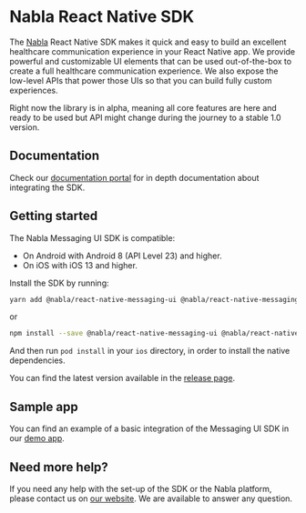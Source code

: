 #  Nabla React Native SDK

The [Nabla](https://www.nabla.com/) React Native SDK makes it quick and easy to build an excellent healthcare communication experience in your React Native app. We provide powerful and customizable UI elements that can be used out-of-the-box to create a full healthcare communication experience. We also expose the low-level APIs that power those UIs so that you can build fully custom experiences.

Right now the library is in alpha, meaning all core features are here and ready to be used but API might change during the journey to a stable 1.0 version.

## Documentation

Check our [documentation portal](https://docs.nabla.com/docs/concepts-rn) for in depth documentation about integrating the SDK.

## Getting started

The Nabla Messaging UI SDK is compatible:
- On Android with Android 8 (API Level 23) and higher.
- On iOS with iOS 13 and higher.

Install the SDK by running:

```sh
yarn add @nabla/react-native-messaging-ui @nabla/react-native-messaging-core @nabla/react-native-core
```
or
```sh
npm install --save @nabla/react-native-messaging-ui @nabla/react-native-messaging-core @nabla/react-native-core 
```

And then run `pod install` in your `ios` directory, in order to install the native dependencies.

You can find the latest version available in the [release page](https://github.com/nabla/nabla-react-native/releases).

## Sample app

You can find an example of a basic integration of the Messaging UI SDK in our [demo app](https://github.com/nabla/nabla-react-native/tree/main/react-native-sample-app).

## Need more help?

If you need any help with the set-up of the SDK or the Nabla platform, please contact us on [our website](https://nabla.com). We are available to answer any question.
